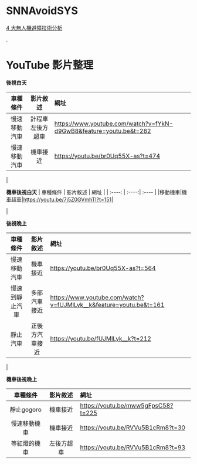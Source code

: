 # SNNAvoidSYS
[4 大無人機避障技術分析](https://dronesplayer.com/aerial-photography/4-%E5%A4%A7%E7%84%A1%E4%BA%BA%E6%A9%9F%E9%81%BF%E9%9A%9C%E6%8A%80%E8%A1%93%E5%88%86%E6%9E%90-intel-realsense-dji-guidance-%E5%84%AA%E5%8A%A3%E6%AF%94%E8%BC%83/)

.

# YouTube 影片整理
**後視白天**

|  車種條件   | 影片敘述  | 網址 |
|  :----: | :----:| :---- |
|慢速移動汽車|計程車左後方超車|https://www.youtube.com/watch?v=fYkN-d9GwB8&feature=youtu.be&t=282|
|慢速移動汽車|機車接近|https://youtu.be/br0Uq55X-as?t=474|

|

**機車後視白天**
|  車種條件   | 影片敘述  | 網址 |
|  :----: | :----:| :---- |
|移動機車|機車超車|https://youtu.be/7j5Z0GVmhTI?t=151|


|

**後視晚上**

|  車種條件   | 影片敘述  | 網址 |
|  :----: | :----:| :---- |
|慢速移動汽車|機車接近|https://youtu.be/br0Uq55X-as?t=564|
|慢速到靜止汽車|多部汽車接近|https://www.youtube.com/watch?v=fUJMlLyk__k&feature=youtu.be&t=161|
|靜止汽車|正後方汽車接近|https://youtu.be/fUJMlLyk__k?t=212|


|

**機車後視晚上**

|  車種條件   | 影片敘述  | 網址 |
|  :----: | :----:| :---- |
| 靜止gogoro  | 機車接近 | https://youtu.be/mww5gFpsC58?t=225 |
| 慢速移動機車|機車接近|https://youtu.be/RVVu5B1cRm8?t=30|
|等紅燈的機車|左後方超車|https://youtu.be/RVVu5B1cRm8?t=93|
